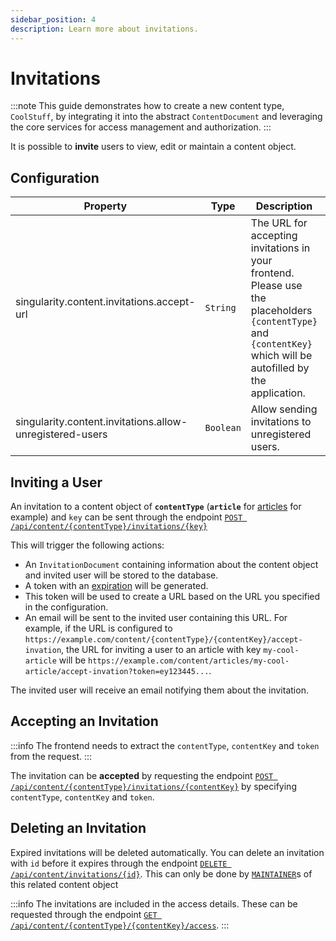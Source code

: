 ```yaml
---
sidebar_position: 4
description: Learn more about invitations.
---
```


# Invitations

:::note
This guide demonstrates how to create a new content type, `CoolStuff`, by integrating it into the abstract `ContentDocument` and leveraging the core services for access management and authorization.
:::

It is possible to **invite** users to view, edit or maintain a content object.

## Configuration

| Property                                                 | Type      | Description                                                                                                                                                     | Default value                                                                |
|----------------------------------------------------------|-----------|-----------------------------------------------------------------------------------------------------------------------------------------------------------------|------------------------------------------------------------------------------|
| singularity.content.invitations.accept-url               | `String`  | The URL for accepting invitations in your frontend. Please use the placeholders `{contentType}` and `{contentKey}` which will be autofilled by the application. | `http://localhost:4200/content/{contentType}/{contentKey}/accept-invitation` |
| singularity.content.invitations.allow-unregistered-users | `Boolean` | Allow sending invitations to unregistered users.                                                                                                                | `true`                                                                       |


## Inviting a User

An invitation to a content object of **`contentType`** (**`article`** for [articles](articles.md) for example) 
and `key` can be sent through the endpoint [`POST /api/content/{contentType}/invitations/{key}`](../../api/invite-user-to-content-object.api.mdx)

This will trigger the following actions:

* An `InvitationDocument` containing information about the content object and invited user will be stored to the database.
* A token with an [expiration](../auth/tokens.md#configuration) will be generated.
* This token will be used to create a URL based on the URL you specified in the configuration.
* An email will be sent to the invited user containing this URL.
  For example, if the URL is configured to `https://example.com/content/{contentType}/{contentKey}/accept-invation`, 
  the URL for inviting a user to an article with key `my-cool-article` will be 
  `https://example.com/content/articles/my-cool-article/accept-invation?token=ey123445...`.

The invited user will receive an email notifying them about the invitation.

## Accepting an Invitation

:::info
The frontend needs to extract the `contentType`, `contentKey` and `token` from the request.
:::

The invitation can be **accepted** by requesting the endpoint [`POST /api/content/{contentType}/invitations/{contentKey}`](../../api/accept-invitation-to-content-object.api.mdx)
by specifying `contentType`, `contentKey` and `token`.

## Deleting an Invitation

Expired invitations will be deleted automatically.
You can delete an invitation with `id` before it expires through the endpoint [`DELETE /api/content/invitations/{id}`](../../api/delete-invitation-to-content-object-by-id.api.mdx).
This can only be done by [`MAINTAINER`](https://singularity.stereov.io/docs/guides/content/introduction#object-specific-roles-shared-state)s of this related content object

:::info
The invitations are included in the access details.
These can be requested through the endpoint [`GET /api/content/{contentType}/{contentKey}/access`](../../api/get-content-object-access-details.api.mdx).
:::
